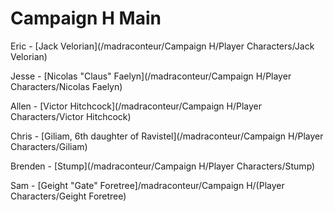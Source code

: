 # Campaign H Main

Eric - [Jack Velorian](/madraconteur/Campaign H/Player Characters/Jack Velorian)

Jesse - [Nicolas "Claus" Faelyn](/madraconteur/Campaign H/Player Characters/Nicolas Faelyn)

Allen - [Victor Hitchcock](/madraconteur/Campaign H/Player Characters/Victor Hitchcock)

Chris - [Giliam, 6th daughter of Ravistel](/madraconteur/Campaign H/Player Characters/Giliam)

Brenden - [Stump](/madraconteur/Campaign H/Player Characters/Stump)

Sam - [Geight "Gate" Foretree]/madraconteur/Campaign H/(Player Characters/Geight Foretree)

